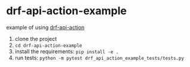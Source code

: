 # drf-api-action-example
example of using [drf-api-action](https://github.com/Ori-Roza/drf-api-action)

1. clone the project
2. ```cd drf-api-action-example```
3. install the requirements:  ```pip install -e .```
4. run tests: ```python -m pytest drf_api_action_example_tests/tests.py```
